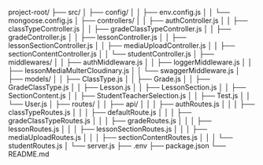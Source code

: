 project-root/
├── src/
│ ├── config/
│ │ ├── env.config.js
│ │ └── mongoose.config.js
│ ├── controllers/
│ │ ├── authController.js
│ │ ├── classTypeController.js
│ │ ├── gradeClassTypeController.js
│ │ ├── gradeController.js
│ │ ├── lessonController.js
│ │ ├── lessonSectionController.js
│ │ ├── mediaUploadController.js
│ │ ├── sectionContentController.js
│ │ └── studentController.js
│ ├── middlewares/
│ │ ├── authMiddleware.js
│ │ ├── loggerMiddleware.js
│ │ ├── lessonMediaMulterCloudinary.js
│ │ └── swaggerMiddleware.js
│ ├── models/
│ │ ├── ClassType.js
│ │ ├── Grade.js
│ │ ├── GradeClassType.js
│ │ ├── Lesson.js
│ │ ├── LessonSection.js
│ │ ├── SectionContent.js
│ │ ├── StudentTeacherSelection.js
│ │ ├── Test.js
│ │ └── User.js
│ ├── routes/
│ │ ├── api/
│ │ │ ├── authRoutes.js
│ │ │ ├── classTypeRoutes.js
│ │ │ ├── defaultRoute.js
│ │ │ ├── gradeClassTypeRoutes.js
│ │ │ ├── gradeRoutes.js
│ │ │ ├── lessonRoutes.js
│ │ │ ├── lessonSectionRoutes.js
│ │ │ ├── mediaUploadRoutes.js
│ │ │ ├── sectionContentRoutes.js
│ │ │ └── studentRoutes.js
│ └── server.js
├── .env
├── package.json
└── README.md
